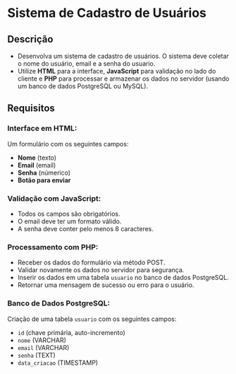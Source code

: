 # Sistema de Cadastro de Usuários

## Descrição

- Desenvolva um sistema de cadastro de usuários. O sistema deve coletar o nome do usuário, email e a senha do usuario. 
- Utilize **HTML** para a interface, **JavaScript** para validação no lado do cliente e **PHP** para processar e armazenar os dados no servidor (usando um banco de dados PostgreSQL ou MySQL).


## Requisitos

### Interface em HTML:

Um formulário com os seguintes campos:
- **Nome** (texto)
- **Email** (email)
- **Senha** (númerico)
- **Botão para enviar**

### Validação com JavaScript:

- Todos os campos são obrigatórios.
- O email deve ter um formato válido.
- A senha deve conter pelo menos 8 caracteres.

### Processamento com PHP:

- Receber os dados do formulário via método POST.
- Validar novamente os dados no servidor para segurança.
- Inserir os dados em uma tabela `usuario` no banco de dados PostgreSQL.
- Retornar uma mensagem de sucesso ou erro para o usuário.

### Banco de Dados PostgreSQL:

Criação de uma tabela `usuario` com os seguintes campos:
- `id` (chave primária, auto-incremento)
- `nome` (VARCHAR)
- `email` (VARCHAR)
- `senha` (TEXT)
- `data_criacao` (TIMESTAMP)
